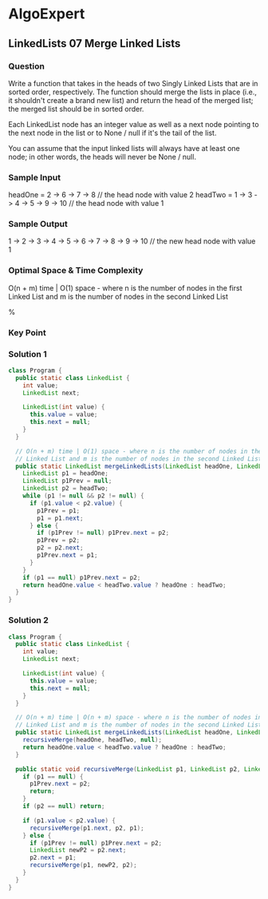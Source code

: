 # AlgoExpert

## LinkedLists 07 Merge Linked Lists

### Question

Write a function that takes in the heads of two Singly Linked Lists that are in sorted order, respectively. The function should merge the lists in place (i.e., it shouldn't create a brand new list) and return the head of the merged list; the merged list should be in sorted order.

Each LinkedList node has an integer value as well as a next node pointing to the next node in the list or to None / null if it's the tail of the list.

You can assume that the input linked lists will always have at least one node; in other words, the heads will never be None / null.

### Sample Input

headOne = 2 -> 6 -> 7 -> 8 // the head node with value 2
headTwo = 1 -> 3 -> 4 -> 5 -> 9 -> 10 // the head node with value 1

### Sample Output

1 -> 2 -> 3 -> 4 -> 5 -> 6 -> 7 -> 8 -> 9 -> 10 // the new head node with value 1

### Optimal Space & Time Complexity

O(n + m) time | O(1) space - where n is the number of nodes in the first Linked List and m is the number of nodes in the second Linked List

%

### Key Point

### Solution 1

```java
class Program {
  public static class LinkedList {
    int value;
    LinkedList next;

    LinkedList(int value) {
      this.value = value;
      this.next = null;
    }
  }

  // O(n + m) time | O(1) space - where n is the number of nodes in the first
  // Linked List and m is the number of nodes in the second Linked List
  public static LinkedList mergeLinkedLists(LinkedList headOne, LinkedList headTwo) {
    LinkedList p1 = headOne;
    LinkedList p1Prev = null;
    LinkedList p2 = headTwo;
    while (p1 != null && p2 != null) {
      if (p1.value < p2.value) {
        p1Prev = p1;
        p1 = p1.next;
      } else {
        if (p1Prev != null) p1Prev.next = p2;
        p1Prev = p2;
        p2 = p2.next;
        p1Prev.next = p1;
      }
    }
    if (p1 == null) p1Prev.next = p2;
    return headOne.value < headTwo.value ? headOne : headTwo;
  }
}

```

### Solution 2

```java
class Program {
  public static class LinkedList {
    int value;
    LinkedList next;

    LinkedList(int value) {
      this.value = value;
      this.next = null;
    }
  }

  // O(n + m) time | O(n + m) space - where n is the number of nodes in the first
  // Linked List and m is the number of nodes in the second Linked List
  public static LinkedList mergeLinkedLists(LinkedList headOne, LinkedList headTwo) {
    recursiveMerge(headOne, headTwo, null);
    return headOne.value < headTwo.value ? headOne : headTwo;
  }

  public static void recursiveMerge(LinkedList p1, LinkedList p2, LinkedList p1Prev) {
    if (p1 == null) {
      p1Prev.next = p2;
      return;
    }
    if (p2 == null) return;

    if (p1.value < p2.value) {
      recursiveMerge(p1.next, p2, p1);
    } else {
      if (p1Prev != null) p1Prev.next = p2;
      LinkedList newP2 = p2.next;
      p2.next = p1;
      recursiveMerge(p1, newP2, p2);
    }
  }
}

```
